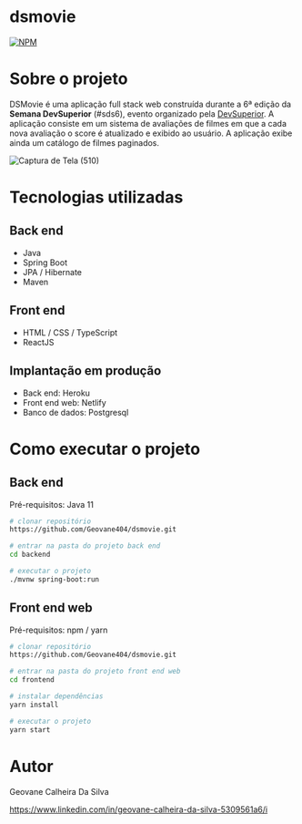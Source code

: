 # dsmovie

[![NPM](https://img.shields.io/npm/l/react)](https://github.com/Geovane404/dsmovie/blob/main/LICENSE) 

# Sobre o projeto

DSMovie é uma aplicação full stack web construída durante a 6ª edição da **Semana DevSuperior** (#sds6), evento organizado pela [DevSuperior](https://devsuperior.com "Site da DevSuperior").
A aplicação consiste em um sistema de avaliações de filmes em que a cada nova avaliação o score é atualizado e exibido ao usuário.
A aplicação exibe ainda um catálogo de filmes paginados. 

![Captura de Tela (510)](https://user-images.githubusercontent.com/65828907/153693949-7d2c1a69-e28c-4397-961a-76b5c19d3aea.png)

# Tecnologias utilizadas
## Back end
- Java
- Spring Boot
- JPA / Hibernate
- Maven

## Front end
- HTML / CSS / TypeScript
- ReactJS

## Implantação em produção
- Back end: Heroku
- Front end web: Netlify
- Banco de dados: Postgresql

# Como executar o projeto

## Back end
Pré-requisitos: Java 11

```bash
# clonar repositório
https://github.com/Geovane404/dsmovie.git

# entrar na pasta do projeto back end
cd backend

# executar o projeto
./mvnw spring-boot:run
```

## Front end web
Pré-requisitos: npm / yarn

```bash
# clonar repositório
https://github.com/Geovane404/dsmovie.git

# entrar na pasta do projeto front end web
cd frontend

# instalar dependências
yarn install

# executar o projeto
yarn start
```

# Autor

Geovane Calheira Da Silva

https://www.linkedin.com/in/geovane-calheira-da-silva-5309561a6/i

